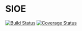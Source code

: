 # SIOE
[![Build Status](https://secure.travis-ci.org/Utsi2017/SIOE.png?branch=master)](https://travis-ci.org/Utsi2017/SIOE)
[![Coverage Status](https://coveralls.io/repos/Utsi2017/SIOE/badge.svg?branch=master)](https://coveralls.io/r/Utsi2017/SIOE/?branch=master)
